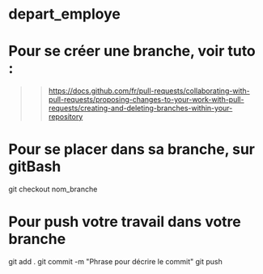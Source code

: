 # depart_employe

# Pour se créer une branche, voir tuto :
>> https://docs.github.com/fr/pull-requests/collaborating-with-pull-requests/proposing-changes-to-your-work-with-pull-requests/creating-and-deleting-branches-within-your-repository

# Pour se placer dans sa branche, sur gitBash
git checkout nom_branche


# Pour push votre travail dans votre branche
git add .
git commit -m "Phrase pour décrire le commit"
git push
